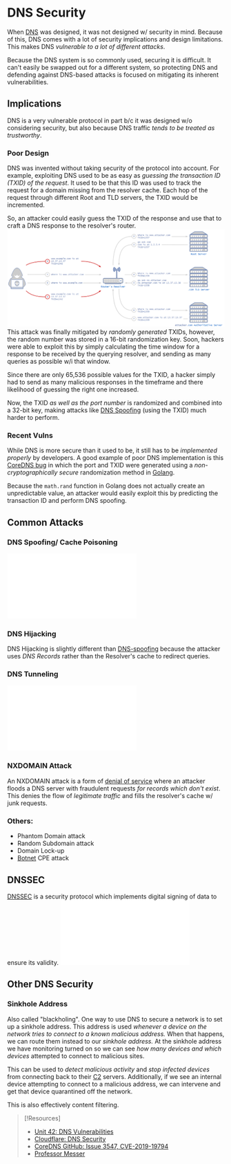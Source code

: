
# DNS Security
When [DNS](/networking/DNS/DNS.md) was designed, it was not designed w/ security in mind. Because of this, DNS comes with a lot of security implications and design limitations. This makes DNS *vulnerable to a lot of different attacks*.

Because the DNS system is so commonly used, securing it is difficult. It can't easily be swapped out for a different system, so protecting DNS and defending against DNS-based attacks is focused on mitigating its inherent vulnerabilities.
## Implications
DNS is a very vulnerable protocol in part b/c it was designed w/o considering security, but also because DNS traffic *tends to be treated as trustworthy*.
### Poor Design
DNS was invented without taking security of the protocol into account. For example, exploiting DNS used to be as easy as *guessing the transaction ID (TXID) of the request*. It used to be that this ID was used to track the request for a domain missing from the resolver cache. Each hop of the request through different Root and TLD servers, the TXID would be incremented.

So, an attacker could easily guess the TXID of the response and use that to craft a DNS response to the resolver's router.
![](/networking/networking-pics/dns-security-1.png)
This attack was finally mitigated by *randomly generated* TXIDs, however, the random number was stored in a 16-bit randomization key. Soon, hackers were able to exploit this by simply calculating the time window for a response to be received by the querying resolver, and sending as many queries as possible w/i that window.

Since there are only 65,536 possible values for the TXID, a hacker simply had to send as many malicious responses in the timeframe and there likelihood of guessing the right one increased.

Now, the TXID *as well as the port number* is randomized and combined into a 32-bit key, making attacks like [DNS Spoofing](/cybersecurity/TTPs/delivery/DNS-spoofing.md) (using the TXID) much harder to perform.
### Recent Vulns
While DNS is more secure than it used to be, it still has to be *implemented properly* by developers. A good example of poor DNS implementation is this [CoreDNS bug](https://github.com/coredns/coredns/issues/3547) in which the port and TXID were generated using a *non-cryptographically secure* randomization method in [Golang](/coding/languages/golang.md).

Because the `math.rand` function in Golang does not actually create an unpredictable value, an attacker would easily exploit this by predicting the transaction ID and perform DNS spoofing.
## Common Attacks
### DNS Spoofing/ Cache Poisoning
![DNS-spoofing](/cybersecurity/TTPs/delivery/DNS-spoofing.md)
### DNS Hijacking
DNS Hijacking is slightly different than [DNS-spoofing](/cybersecurity/TTPs/delivery/DNS-spoofing.md) because the attacker uses *DNS Records* rather than the Resolver's cache to redirect queries.
### DNS Tunneling
![DNS-tunneling](/cybersecurity/TTPs/c2/DNS-tunneling.md)
### NXDOMAIN Attack
An NXDOMAIN attack is a form of [denial of service](/cybersecurity/TTPs/exploitation/denial-of-service.md) where an attacker floods a DNS server with fraudulent requests *for records which don't exist*. This denies the flow of *legitimate traffic* and fills the resolver's cache w/ junk requests.
### Others:
- Phantom Domain attack
- Random Subdomain attack
- Domain Lock-up
- [Botnet](../../cybersecurity/TTPs/c2/botnet.md) CPE attack
## DNSSEC
[DNSSEC](/networking/protocols/DNSSEC.md) is a security protocol which implements digital signing of data to ensure its validity.
![DNSSEC](/networking/protocols/DNSSEC.md)
## Other DNS Security
### Sinkhole Address
Also called "blackholing". One way to use DNS to secure a network is to set up a sinkhole address. This address is used *whenever a device on the network tries to connect to a known malicious address.* When that happens, we can route them instead to our *sinkhole address.* At the sinkhole address we have monitoring turned on so we can see *how many devices and which devices* attempted to connect to malicious sites.

This can be used to *detect malicious activity* and *stop infected devices* from connecting back to their [C2](../../cybersecurity/TTPs/c2/C2.md) servers. Additionally, if we see an internal device attempting to connect to a malicious address, we can intervene and get that device quarantined off the network.

This is also effectively content filtering. 

> [!Resources]
> - [Unit 42: DNS Vulnerabilities](https://unit42.paloaltonetworks.com/dns-vulnerabilities/)
> - [Cloudflare: DNS Security](https://www.cloudflare.com/learning/dns/dns-security/)
> - [CoreDNS GitHub: Issue 3547, CVE-2019-19794](https://github.com/coredns/coredns/issues/3547)
> - [Professor Messer](https://www.youtube.com/watch?v=Nj_VF6tuBpw&list=PLG49S3nxzAnkL2ulFS3132mOVKuzzBxA8&index=111)
 
